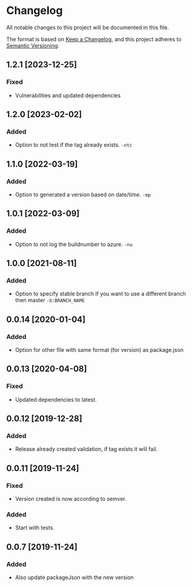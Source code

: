 # Changelog
All notable changes to this project will be documented in this file.

The format is based on [Keep a Changelog](https://keepachangelog.com/en/1.0.0/),
and this project adheres to [Semantic Versioning](https://semver.org/spec/v2.0.0.html).

## 1.2.1 [2023-12-25]
### Fixed
- Vulnerabilities and updated dependencies

## 1.2.0 [2023-02-02]
### Added
- Option to not test if the tag already exists. `-ntc`

## 1.1.0 [2022-03-19]
### Added
- Option to generated a version based on date/time. `-mp` 

## 1.0.1 [2022-03-09]
### Added
- Option to not log the buildnumber to azure. `-nu`

## 1.0.0 [2021-08-11]
### Added
- Option to specify stable branch if you want to use a different branch then master `-b:BRANCH_NAME`

## 0.0.14 [2020-01-04]
### Added
- Option for other file with same format (for version) as package.json

## 0.0.13 [2020-04-08]
### Fixed
- Updated dependencies to latest.

## 0.0.12 [2019-12-28]
### Added
- Release already created validation, if tag exists it will fail.

## 0.0.11 [2019-11-24]
### Fixed
- Version created is now according to semver.

### Added
- Start with tests.

## 0.0.7 [2019-11-24]
### Added
- Also update packageJson with the new version